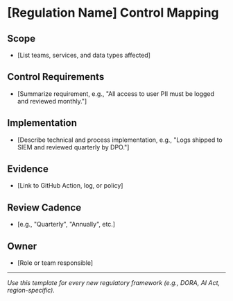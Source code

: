 # [Regulation Name] Control Mapping

## Scope
- [List teams, services, and data types affected]

## Control Requirements
- [Summarize requirement, e.g., "All access to user PII must be logged and reviewed monthly."]

## Implementation
- [Describe technical and process implementation, e.g., "Logs shipped to SIEM and reviewed quarterly by DPO."]

## Evidence
- [Link to GitHub Action, log, or policy]

## Review Cadence
- [e.g., "Quarterly", "Annually", etc.]

## Owner
- [Role or team responsible]

---

_Use this template for every new regulatory framework (e.g., DORA, AI Act, region-specific)._